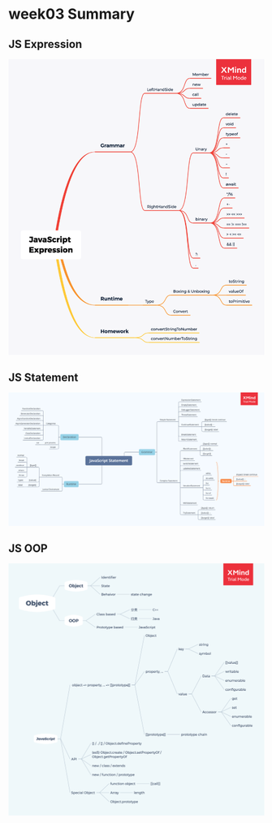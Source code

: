 # week03 Summary
## JS Expression
![JS Expression](https://github.com/daniel0128/Frontend-01-Template/blob/master/week03/JavaScript%20Expression.png)
## JS Statement
![JS Statement](https://github.com/daniel0128/Frontend-01-Template/blob/master/week03/JavaScript%20Statement.png)
## JS OOP
![JS OOP](https://github.com/daniel0128/Frontend-01-Template/blob/master/week03/JavaScript%20OOP.png)  
